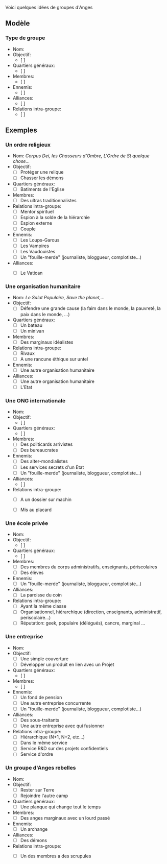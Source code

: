 Voici quelques idées de groupes d'Anges

## Modèle 
###  Type de groupe 

- Nom: 
- Objectif: 
    - [ ] 
- Quartiers généraux: 
    - [ ]  
- Membres: 
    - [ ] 
- Ennemis: 
    - [ ] 
- Alliances: 
    - [ ] 
- Relations intra-groupe:
    - [ ]
    
## Exemples
### Un ordre religieux 

- Nom: _Corpus Dei, les Chasseurs d'Ombre, L'Ordre de St quelque chose..._
- Objectif: 
    - [ ] Protéger une relique
    - [ ] Chasser les démons 
- Quartiers généraux: 
    - [ ] Batiments de l'Eglise 
- Membres: 
    - [ ] Des ultras traditionnalistes
- Relations intra-groupe: 
    - [ ] Mentor spirituel 
    - [ ] Espion à la solde de la hiérarchie
    - [ ] Espion externe
    - [ ] Couple  
- Ennemis: 
    - [ ] Les Loups-Garous 
    - [ ] Les Vampires 
    - [ ] Les Vaudouistes
    - [ ] Un "fouille-merde" (journaliste, bloggueur, complotiste...)
- Alliances: 
    - [ ] Le Vatican 

 
 ### Une organisation humanitaire 

- Nom: _Le Salut Populaire, Save the planet,..._
- Objectif: 
    - [ ] Défendre une grande cause (la faim dans le monde, la pauvreté, la paix dans le monde, ...)
- Quartiers généraux: 
    - [ ] Un bateau 
    - [ ] Un minivan 
- Membres: 
    - [ ] Des marginaux idéalistes
- Relations intra-groupe: 
    - [ ] Rivaux 
    - [ ] A une rancune éthique sur untel 
- Ennemis: 
    - [ ] Une autre organisation humanitaire
- Alliances: 
    - [ ] Une autre organisation humanitaire
    - [ ] L'Etat
    
###  Une ONG internationale  

- Nom: 
- Objectif: 
    - [ ] 
- Quartiers généraux: 
    - [ ]  
 - Membres: 
    - [ ] Des politicards arrivistes 
    - [ ] Des bureaucrates
- Ennemis: 
    - [ ] Des alter-mondialistes
    - [ ] Les services secrets d'un Etat
    - [ ] Un "fouille-merde" (journaliste, bloggueur, complotiste...)
- Alliances: 
    - [ ] 
- Relations intra-groupe:
    - [ ] A un dossier sur machin 
    - [ ] Mis au placard 



### Une école privée 

- Nom: 
- Objectif: 
    - [ ] 
- Quartiers généraux: 
    - [ ]  
- Membres: 
    - [ ] Des membres du corps administratifs, enseignants, périscolaires
    - [ ] Des élèves
- Ennemis: 
    - [ ] Un "fouille-merde" (journaliste, bloggueur, complotiste...)
- Alliances: 
    - [ ] La paroisse du coin 
- Relations intra-groupe:
    - [ ] Ayant la même classe
    - [ ] Organisationnel, hiérarchique (direction, enseignants, administratif, periscolaire...)
    - [ ] Réputation: geek, populaire (délégués), cancre, marginal ...
    
### Une entreprise

- Nom: 
- Objectif: 
    - [ ] Une simple couverture
    - [ ] Développer un produit en lien avec un Projet 
- Quartiers généraux: 
    - [ ]  
- Membres: 
    - [ ] 
- Ennemis: 
    - [ ] Un fond de pension 
    - [ ] Une autre entreprise concurrente 
    - [ ] Un "fouille-merde" (journaliste, bloggueur, complotiste...)
- Alliances: 
    - [ ] Des sous-traitants
    - [ ] Une autre entreprise avec qui fusionner
- Relations intra-groupe:
    - [ ] Hiérarchique (N+1, N+2, etc...)
    - [ ] Dans le même service
    - [ ] Service R&D sur des projets confidentiels 
    - [ ] Service d'ordre 

### Un groupe d'Anges rebelles

- Nom: 
- Objectif: 
    - [ ] Rester sur Terre
    - [ ] Rejoindre l'autre camp 
- Quartiers généraux: 
    - [ ] Une planque qui change tout le temps  
 - Membres: 
    - [ ] Des anges marginaux avec un lourd passé
- Ennemis: 
    - [ ] Un archange
- Alliances: 
    - [ ] Des démons 
- Relations intra-groupe:
    - [ ] Un des membres a des scrupules
    